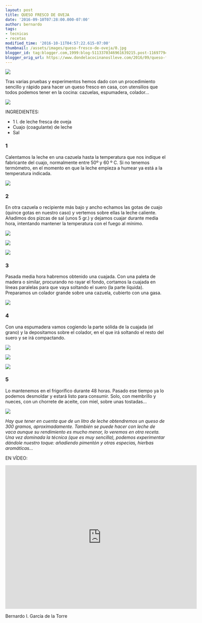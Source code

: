 ```yaml
---
layout: post
title: QUESO FRESCO DE OVEJA
date: '2016-09-10T07:28:00.000-07:00'
author: bernardo
tags:
- tecnicas
- recetas
modified_time: '2016-10-11T04:57:22.615-07:00'
thumbnail: /assets/images/queso-fresco-de-oveja/0.jpg
blogger_id: tag:blogger.com,1999:blog-5113370346961639215.post-1169779403293205621
blogger_orig_url: https://www.dondelacocinanoslleve.com/2016/09/queso-fresco-de-oveja.html
---
```


![](/assets/images/queso-fresco-de-oveja/0.jpg)

  
Tras varias pruebas y experimentos hemos dado con un procedimiento sencillo y rápido para hacer un queso fresco en casa, con utensilios que todos podemos tener en la cocina: cazuelas, espumadera, colador…  

![](/assets/images/queso-fresco-de-oveja/1.jpg)

  
INGREDIENTES:
* 1 l. de leche fresca de oveja
* Cuajo (coagulante) de leche
* Sal  

### 1

Calentamos la leche en una cazuela hasta la temperatura que nos indique el fabricante del cuajo, normalmente entre 50º y 60 º C. Si no tenemos termómetro, en el momento en que la leche empieza a humear ya está a la temperatura indicada.  

![](/assets/images/queso-fresco-de-oveja/2.jpg)

  

### 2

En otra cazuela o recipiente más bajo y ancho echamos las gotas de cuajo (quince gotas en nuestro caso) y vertemos sobre ellas la leche caliente. Añadimos dos pizcas de sal (unos 5 gr.) y dejamos cuajar durante media hora, intentando mantener la temperatura con el fuego al mínimo.  

![](/assets/images/queso-fresco-de-oveja/3.jpg)

  

![](/assets/images/queso-fresco-de-oveja/4.jpg)

  

![](/assets/images/queso-fresco-de-oveja/5.jpg)

  

  

### 3

Pasada media hora habremos obtenido una cuajada. Con una paleta de madera o similar, procurando no rayar el fondo, cortamos la cuajada en líneas paralelas para que vaya soltando el suero (la parte líquida). Preparamos un colador grande sobre una cazuela, cubierto con una gasa.  

![](/assets/images/queso-fresco-de-oveja/6.jpg)

  

### 4

Con una espumadera vamos cogiendo la parte sólida de la cuajada (el grano) y la depositamos sobre el colador, en el que irá soltando el resto del suero y se irá compactando.  

![](/assets/images/queso-fresco-de-oveja/7.jpg)

![](/assets/images/queso-fresco-de-oveja/8.jpg)

![](/assets/images/queso-fresco-de-oveja/9.jpg)

### 5

Lo mantenemos en el frigorífico durante 48 horas. Pasado ese tiempo ya lo podemos desmoldar y estará listo para consumir. Solo, con membrillo y nueces, con un chorrete de aceite, con miel, sobre unas tostadas…  

![](/assets/images/queso-fresco-de-oveja/10.jpg)

  
_Hay que tener en cuenta que de un litro de leche obtendremos un queso de 300 gramos, aproximadamente. También se puede hacer con leche de vaca aunque su rendimiento es mucho menor, lo veremos en otra receta. Una vez dominada la técnica (que es muy sencilla), podemos experimentar dándole nuestro toque: añadiendo pimentón y otras especias, hierbas aromáticas…_  

EN VÍDEO:

<iframe class="YOUTUBE-iframe-video" data-thumbnail-src="https://i.ytimg.com/vi/IZ50EWEzCOc/0.jpg" src="https://www.youtube.com/embed/IZ50EWEzCOc?feature=player_embedded" width="600" height="450" frameborder="0" allowfullscreen></iframe>  

Bernardo I. García de la Torre
